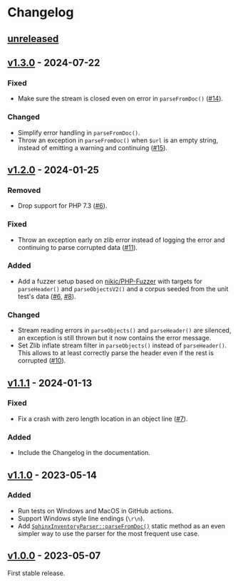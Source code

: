 # Changelog

## [unreleased]

## [v1.3.0] - 2024-07-22

### Fixed

- Make sure the stream is closed even on error in `parseFromDoc()` ([#14]).

### Changed

- Simplify error handling in `parseFromDoc()`.
- Throw an exception in `parseFromDoc()` when `$url` is an empty string, instead
  of emitting a warning and continuing ([#15]).

[#14]: https://github.com/club-1/sphinx-inventory-parser/pull/14
[#15]: https://github.com/club-1/sphinx-inventory-parser/pull/15

## [v1.2.0] - 2024-01-25

### Removed

- Drop support for PHP 7.3 ([#6]).

### Fixed

- Throw an exception early on zlib error instead of logging the error and
  continuing to parse corrupted data ([#11]).

### Added

- Add a fuzzer setup based on [nikic/PHP-Fuzzer] with targets for `parseHeader()`
  and `parseObjectsV2()` and a corpus seeded from the unit test's data ([#6],
  [#8]).

### Changed

- Stream reading errors in `parseObjects()` and `parseHeader()` are silenced,
  an exception is still thrown but it now contains the error message.
- Set Zlib inflate stream filter in `parseObjects()` instead of `parseHeader()`.
  This allows to at least correctly parse the header even if the rest is
  corrupted ([#10]).

[nikic/PHP-Fuzzer]: https://github.com/nikic/PHP-Fuzzer
[#6]: https://github.com/club-1/sphinx-inventory-parser/pull/6
[#8]: https://github.com/club-1/sphinx-inventory-parser/issues/8
[#10]: https://github.com/club-1/sphinx-inventory-parser/pull/10
[#11]: https://github.com/club-1/sphinx-inventory-parser/pull/11

## [v1.1.1] - 2024-01-13

### Fixed

- Fix a crash with zero length location in an object line ([#7]).

### Added

- Include the Changelog in the documentation.

[#7]: https://github.com/club-1/sphinx-inventory-parser/pull/7

## [v1.1.0] - 2023-05-14

### Added

- Run tests on Windows and MacOS in GitHub actions.
- Support Windows style line endings (`\r\n`).
- Add [`SphinxInventoryParser::parseFromDoc()`][parseFromDoc] static method as
  an even simpler way to use the parser for the most frequent use case.

[parseFromDoc]: https://club-1.github.io/sphinx-inventory-parser/api.html#SphinxInventoryParser::parseFromDoc

## [v1.0.0] - 2023-05-07

First stable release.

[unreleased]: https://github.com/club-1/sphinx-inventory-parser/compare/v1.3.0...HEAD
[v1.3.0]: https://github.com/club-1/sphinx-inventory-parser/releases/tag/v1.3.0
[v1.2.0]: https://github.com/club-1/sphinx-inventory-parser/releases/tag/v1.2.0
[v1.1.1]: https://github.com/club-1/sphinx-inventory-parser/releases/tag/v1.1.1
[v1.1.0]: https://github.com/club-1/sphinx-inventory-parser/releases/tag/v1.1.0
[v1.0.0]: https://github.com/club-1/sphinx-inventory-parser/releases/tag/v1.0.0

